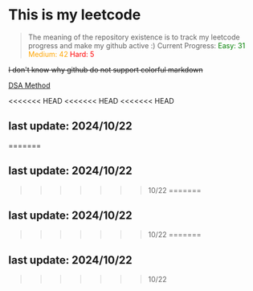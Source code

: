 # This is my leetcode

>The meaning of the repository existence is to track my leetcode progress and make my github active :)
Current Progress:
<span style="color:green">Easy: 31</span>
<span style="color:orange">Medium: 42</span>
<span style="color:red">Hard: 5</span>

~~I don't know why github do not support colorful markdown~~

[DSA Method](https://leetcode.com/problems/split-a-string-into-the-max-number-of-unique-substrings/editorial/#overview)

<<<<<<< HEAD
<<<<<<< HEAD
<<<<<<< HEAD
## last update: 2024/10/22
=======
## last update: 2024/10/22
>>>>>>> 10/22
=======
## last update: 2024/10/22
>>>>>>> 10/22
=======
## last update: 2024/10/22
>>>>>>> 10/22
